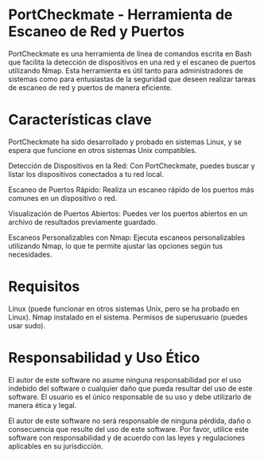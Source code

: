 # PortCheckmate - Herramienta de Escaneo de Red y Puertos
PortCheckmate es una herramienta de línea de comandos escrita en Bash que facilita la
detección de dispositivos en una red y el escaneo de puertos utilizando Nmap. Esta herramienta es útil 
tanto para administradores de sistemas como para entusiastas de la seguridad que deseen realizar
tareas de escaneo de red y puertos de manera eficiente.

# Características clave
PortCheckmate ha sido desarrollado y probado en sistemas Linux, y se espera que funcione en otros sistemas Unix compatibles. 

Detección de Dispositivos en la Red: Con PortCheckmate, puedes buscar y listar los dispositivos conectados a tu red local.

Escaneo de Puertos Rápido: Realiza un escaneo rápido de los puertos más comunes en un dispositivo o red.

Visualización de Puertos Abiertos: Puedes ver los puertos abiertos en un archivo de resultados previamente guardado.

Escaneos Personalizables con Nmap: Ejecuta escaneos personalizables utilizando Nmap, lo que te permite ajustar las opciones según tus necesidades.

# Requisitos
Linux (puede funcionar en otros sistemas Unix, pero se ha probado en Linux).
Nmap instalado en el sistema.
Permisos de superusuario (puedes usar sudo).

# Responsabilidad y Uso Ético
El autor de este software no asume ninguna responsabilidad por el uso indebido del 
software o cualquier daño que pueda resultar del uso de este software. El usuario es el único 
responsable de su uso y debe utilizarlo de manera ética y legal.

El autor de este software no será responsable de ninguna pérdida, daño o consecuencia que resulte del uso de este software.
Por favor, utilice este software con responsabilidad y de acuerdo con las leyes y regulaciones aplicables en su jurisdicción.


